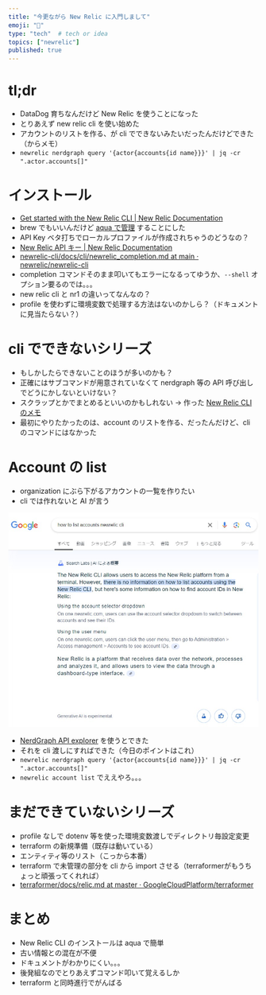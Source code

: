 ```yaml
---
title: "今更ながら New Relic に入門しまして"
emoji: "🔀"
type: "tech"  # tech or idea
topics: ["newrelic"]
published: true
---
```


# tl;dr

- DataDog 育ちなんだけど New Relic を使うことになった
- とりあえず new relic cli を使い始めた
- アカウントのリストを作る、が cli でできないみたいだったんだけどできた（からメモ）
- `newrelic nerdgraph query '{actor{accounts{id name}}}' | jq -cr ".actor.accounts[]"`

# インストール

- [Get started with the New Relic CLI | New Relic Documentation](https://docs.newrelic.com/docs/new-relic-solutions/tutorials/new-relic-cli/)
- brew でもいいんだけど [aqua で管理](https://github.com/officel/config_aqua/pull/37/files) することにした
- API Key ベタ打ちでローカルプロファイルが作成されちゃうのどうなの？
- [New Relic API キー | New Relic Documentation](https://docs.newrelic.com/jp/docs/apis/intro-apis/new-relic-api-keys/#user-api-key)
- [newrelic-cli/docs/cli/newrelic_completion.md at main · newrelic/newrelic-cli](https://github.com/newrelic/newrelic-cli/blob/main/docs/cli/newrelic_completion.md)
- completion コマンドそのまま叩いてもエラーになるってゆうか、`--shell` オプション要るのでは。。。
- new relic cli と nr1 の違いってなんなの？
- profile を使わずに環境変数で処理する方法はないのかしら？（ドキュメントに見当たらない？）

# cli でできないシリーズ

- もしかしたらできないことのほうが多いのかも？
- 正確にはサブコマンドが用意されていなくて nerdgraph 等の API 呼び出しでどうにかしないといけない？
- スクラップとかでまとめるといいのかもしれない → 作った [New Relic CLI のメモ](https://zenn.dev/raki/scraps/206cde95f9b8cb)
- 最初にやりたかったのは、account のリストを作る、だったんだけど、cli のコマンドにはなかった

# Account の list

- organization にぶら下がるアカウントの一覧を作りたい
- cli では作れないと AI が言う

![AI](/images/2024-09-10-001.jpg)

- [NerdGraph API explorer](https://docs.newrelic.com/docs/apis/nerdgraph/get-started/nerdgraph-explorer/) を使うとできた
- それを cli 渡しにすればできた（今日のポイントはこれ）
- `newrelic nerdgraph query '{actor{accounts{id name}}}' | jq -cr ".actor.accounts[]"`
- `newrelic account list` でええやろ。。。

# まだできていないシリーズ

- profile なしで dotenv 等を使った環境変数渡しでディレクトリ毎設定変更
- terraform の新規準備（既存は動いている）
- エンティティ等のリスト（こっから本番）
- terraform で未管理の部分を cli から import させる（terraformerがもうちょっと頑張ってくれれば）
- [terraformer/docs/relic.md at master · GoogleCloudPlatform/terraformer](https://github.com/GoogleCloudPlatform/terraformer/blob/master/docs/relic.md)

# まとめ

- New Relic CLI のインストールは aqua で簡単
- 古い情報との混在が不便
- ドキュメントがわかりにくい。。。
- 後発組なのでとりあえずコマンド叩いて覚えるしか
- terraform と同時進行でがんばる
